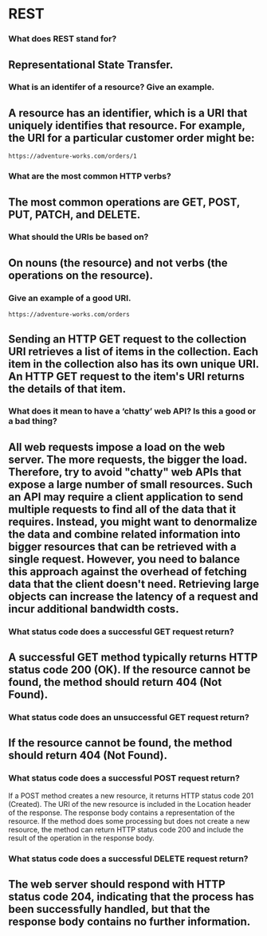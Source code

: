 # REST

### What does REST stand for?

## Representational State Transfer.

### What is an identifer of a resource? Give an example.

## A resource has an identifier, which is a URI that uniquely identifies that resource. For example, the URI for a particular customer order might be:

`https://adventure-works.com/orders/1`

### What are the most common HTTP verbs?

## The most common operations are GET, POST, PUT, PATCH, and DELETE.

### What should the URIs be based on?

## On nouns (the resource) and not verbs (the operations on the resource).

### Give an example of a good URI.

`https://adventure-works.com/orders`

## Sending an HTTP GET request to the collection URI retrieves a list of items in the collection. Each item in the collection also has its own unique URI. An HTTP GET request to the item's URI returns the details of that item.


### What does it mean to have a ‘chatty’ web API? Is this a good or a bad thing?

## All web requests impose a load on the web server. The more requests, the bigger the load. Therefore, try to avoid "chatty" web APIs that expose a large number of small resources. Such an API may require a client application to send multiple requests to find all of the data that it requires. Instead, you might want to denormalize the data and combine related information into bigger resources that can be retrieved with a single request. However, you need to balance this approach against the overhead of fetching data that the client doesn't need. Retrieving large objects can increase the latency of a request and incur additional bandwidth costs.

### What status code does a successful GET request return?

## A successful GET method typically returns HTTP status code 200 (OK). If the resource cannot be found, the method should return 404 (Not Found).

### What status code does an unsuccessful GET request return?

## If the resource cannot be found, the method should return 404 (Not Found).

### What status code does a successful POST request return?

If a POST method creates a new resource, it returns HTTP status code 201 (Created). The URI of the new resource is included in the Location header of the response. The response body contains a representation of the resource.
If the method does some processing but does not create a new resource, the method can return HTTP status code 200 and include the result of the operation in the response body.

### What status code does a successful DELETE request return?

## The web server should respond with HTTP status code 204, indicating that the process has been successfully handled, but that the response body contains no further information.